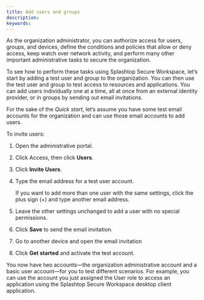 ```yaml
---
title: Add users and groups
description:
keywords:
---
```


As the organization administrator, you can authorize access for users, groups, and devices, define the conditions and policies that allow or deny access, keep watch over network activity, and perform many other important administrative tasks to secure the organization. 

To see how to perform these tasks using Splashtop Secure Workspace, let’s start by adding a test user and group to the organization. You can then use the test user and group to test access to resources and applications. You can add users individually one at a time, all at once from an external identity provider, or in groups by sending out email invitations. 

For the sake of the _Quick start_, let’s assume you have some test email accounts for the organization and can use those email accounts to add users. 

To invite users: 

1. Open the administrative portal.

2. Click Access, then click **Users**. 

3. Click **Invite Users**. 

4. Type the email address for a test user account. 

    If you want to add more than one user with the same settings, click the plus sign (+) and type another email address. 

1. Leave the other settings unchanged to add a user with no special permissions.

2. Click **Save** to send the email invitation. 

3. Go to another device and open the email invitation

4. Click **Get started** and activate the test account. 

You now have two accounts—the organization administrative account and a basic user account—for you to test different scenarios. For example, you can use the account you just assigned the User role to access an application using the Splashtop Secure Workspace desktop client application.